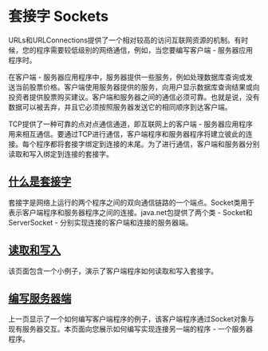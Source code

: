 # 套接字 Sockets

URLs和URLConnections提供了一个相对较高的访问互联网资源的机制。有时候，您的程序需要较低级别的网络通信，例如，当您要编写客户端 - 服务器应用程序时。

在客户端 - 服务器应用程序中，服务器提供一些服务，例如处理数据库查询或发送当前股票价格。客户端使用服务器提供的服务，向用户显示数据库查询结果或向投资者提供股票购买建议。客户端和服务器之间的通信必须可靠。也就是说，没有数据可以被丢弃，并且它必须按照服务器发送它的相同顺序到达客户端。

TCP提供了一种可靠的点对点通信通道，即互联网上的客户端 - 服务器应用程序用来相互通信。要通过TCP进行通信，客户端程序和服务器程序将建立彼此的连接。每个程序都将套接字绑定到连接的末尾。为了进行通信，客户端和服务器分别读取和写入绑定到连接的套接字。

## [什么是套接字](/content/networking/sockets/definition.md)
套接字是网络上运行的两个程序之间的双向通信链路的一个端点。Socket类用于表示客户端程序和服务器程序之间的连接。java.net包提供了两个类 - Socket和ServerSocket - 分别实现连接的客户端和连接的服务器端。

## [读取和写入](/content/networking/sockets/readingWriting.md)
该页面包含一个小例子，演示了客户端程序如何读取和写入套接字。

## [编写服务器端](/content/networking/sockets/clientServer.md)
上一页显示了一个如何编写客户端程序的例子，该客户端程序通过Socket对象与现有服务器交互。本页面向您展示如何编写实现连接另一端的程序 - 一个服务器程序。